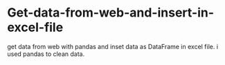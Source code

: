 # Get-data-from-web-and-insert-in-excel-file
get data from web with pandas and inset data as DataFrame in excel file.
i used pandas to clean data.
